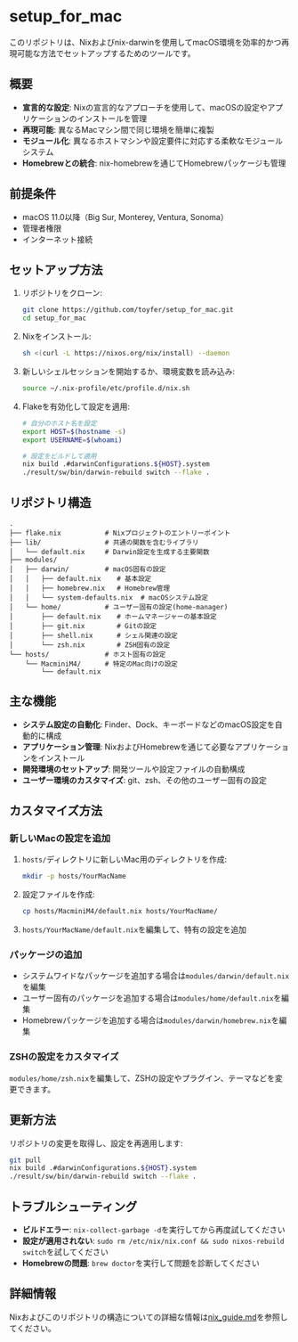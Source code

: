 # setup_for_mac

このリポジトリは、Nixおよびnix-darwinを使用してmacOS環境を効率的かつ再現可能な方法でセットアップするためのツールです。

## 概要

- **宣言的な設定**: Nixの宣言的なアプローチを使用して、macOSの設定やアプリケーションのインストールを管理
- **再現可能**: 異なるMacマシン間で同じ環境を簡単に複製
- **モジュール化**: 異なるホストマシンや設定要件に対応する柔軟なモジュールシステム
- **Homebrewとの統合**: nix-homebrewを通じてHomebrewパッケージも管理

## 前提条件

- macOS 11.0以降（Big Sur, Monterey, Ventura, Sonoma）
- 管理者権限
- インターネット接続

## セットアップ方法

1. リポジトリをクローン:
   ```bash
   git clone https://github.com/toyfer/setup_for_mac.git
   cd setup_for_mac
   ```

2. Nixをインストール:
   ```bash
   sh <(curl -L https://nixos.org/nix/install) --daemon
   ```

3. 新しいシェルセッションを開始するか、環境変数を読み込み:
   ```bash
   source ~/.nix-profile/etc/profile.d/nix.sh
   ```

4. Flakeを有効化して設定を適用:
   ```bash
   # 自分のホスト名を設定
   export HOST=$(hostname -s)
   export USERNAME=$(whoami)
   
   # 設定をビルドして適用
   nix build .#darwinConfigurations.${HOST}.system
   ./result/sw/bin/darwin-rebuild switch --flake .
   ```

## リポジトリ構造

```
.
├── flake.nix           # Nixプロジェクトのエントリーポイント
├── lib/                # 共通の関数を含むライブラリ
│   └── default.nix     # Darwin設定を生成する主要関数
├── modules/
│   ├── darwin/         # macOS固有の設定
│   │   ├── default.nix    # 基本設定
│   │   ├── homebrew.nix   # Homebrew管理
│   │   └── system-defaults.nix  # macOSシステム設定
│   └── home/           # ユーザー固有の設定(home-manager)
│       ├── default.nix    # ホームマネージャーの基本設定
│       ├── git.nix        # Gitの設定
│       ├── shell.nix      # シェル関連の設定
│       └── zsh.nix        # ZSH固有の設定
└── hosts/              # ホスト固有の設定
    └── MacminiM4/      # 特定のMac向けの設定
        └── default.nix
```

## 主な機能

- **システム設定の自動化**: Finder、Dock、キーボードなどのmacOS設定を自動的に構成
- **アプリケーション管理**: NixおよびHomebrewを通じて必要なアプリケーションをインストール
- **開発環境のセットアップ**: 開発ツールや設定ファイルの自動構成
- **ユーザー環境のカスタマイズ**: git、zsh、その他のユーザー固有の設定

## カスタマイズ方法

### 新しいMacの設定を追加

1. `hosts/`ディレクトリに新しいMac用のディレクトリを作成:
   ```bash
   mkdir -p hosts/YourMacName
   ```

2. 設定ファイルを作成:
   ```bash
   cp hosts/MacminiM4/default.nix hosts/YourMacName/
   ```

3. `hosts/YourMacName/default.nix`を編集して、特有の設定を追加

### パッケージの追加

- システムワイドなパッケージを追加する場合は`modules/darwin/default.nix`を編集
- ユーザー固有のパッケージを追加する場合は`modules/home/default.nix`を編集
- Homebrewパッケージを追加する場合は`modules/darwin/homebrew.nix`を編集

### ZSHの設定をカスタマイズ

`modules/home/zsh.nix`を編集して、ZSHの設定やプラグイン、テーマなどを変更できます。

## 更新方法

リポジトリの変更を取得し、設定を再適用します:

```bash
git pull
nix build .#darwinConfigurations.${HOST}.system
./result/sw/bin/darwin-rebuild switch --flake .
```

## トラブルシューティング

- **ビルドエラー**: `nix-collect-garbage -d`を実行してから再度試してください
- **設定が適用されない**: `sudo rm /etc/nix/nix.conf && sudo nixos-rebuild switch`を試してください
- **Homebrewの問題**: `brew doctor`を実行して問題を診断してください

## 詳細情報

Nixおよびこのリポジトリの構造についての詳細な情報は[nix_guide.md](./nix_guide.md)を参照してください。